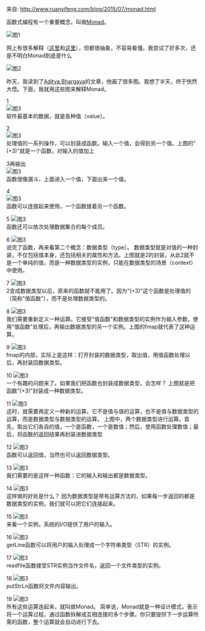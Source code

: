 来自: http://www.ruanyifeng.com/blog/2015/07/monad.html

函数式编程有一个重要概念，叫做[Monad](https://en.wikipedia.org/wiki/Monad_%28functional_programming%29)。

![图1](image/monad-1.jpg)

网上有很多解释（[这里](http://stackoverflow.com/questions/2704652/monad-in-plain-english-for-the-oop-programmer-with-no-fp-background)和[这里](http://stackoverflow.com/questions/44965/what-is-a-monad)），但都很抽象，不容易看懂。我尝试了好多次，还是不明白Monad到底是什么

![图2](image/monad-2.jpg)

昨天，我读到了[Aditya Bhargava](http://adit.io/posts/2013-04-17-functors,_applicatives,_and_monads_in_pictures.html)的文章，他画了很多图。我想了半天，终于恍然大悟。下面，我就用这些图来解释Monad。

1  
![图3](image/monad-3.png)  
软件最基本的数据，就是各种值（value）。

2  
![图3](image/monad-4.png)  
处理值的一系列操作，可以封装成函数。输入一个值，会得到另一个值。上图的"(+3)"就是一个函数，对输入的值加上

3再输出  
![图3](image/monad-5.png)  
函数很像漏斗，上面进入一个值，下面出来一个值。

4  
![图3](image/monad-6.png)  
函数可以连接起来使用，一个函数接着另一个函数。

5
![图3](image/monad-7.png)  
函数还可以依次处理数据集合的每个成员。

6
![图3](image/monad-8.png)  
说完了函数，再来看第二个概念：数据类型（type）。
数据类型就是对值的一种封装，不仅包括值本身，还包括相关的属性和方法。上图就是2的封装，从此2就不是一个单纯的值，而是一种数据类型的实例，只能在数据类型的场景（context）中使用。

7
![图3](image/monad-9.png)  
2变成数据类型以后，原来的函数就不能用了。因为"(+3)"这个函数是处理值的（简称"值函数"），而不是处理数据类型的。

8
![图3](image/monad-10.png)  
我们需要重新定义一种运算。它接受"值函数"和数据类型的实例作为输入参数，使用"值函数"处理后，再输出数据类型的另一个实例。上图的fmap就代表了这种运算。

9
![图3](image/monad-11.png)  
fmap的内部，实际上是这样：打开封装的数据类型，取出值，用值函数处理以后，再封装回数据类型。

10
![图3](image/monad-12.png)  
一个有趣的问题来了。如果我们把函数也封装成数据类型，会怎样？
上图就是把函数"(+3)"封装成一种数据类型。

11
![图3](image/monad-13.png)  
这时，就需要再定义一种新的运算。它不是值与值的运算，也不是值与数据类型的运算，而是数据类型与数据类型的运算。
上图中，两个数据类型进行运算。首先，取出它们各自的值，一个是函数，一个是数值；然后，使用函数处理数值；最后，将函数的返回结果再封装进数据类型

12
![图3](image/monad-14.png)  
函数可以返回值，当然也可以返回数据类型。

13
![图3](image/monad-15.png)  
我们需要的是这样一种函数：它的输入和输出都是数据类型。

14
![图3](image/monad-16.png)  
这样做的好处是什么？
因为数据类型是带有运算方法的，如果每一步返回的都是数据类型的实例，我们就可以把它们连接起来。

15
![图3](image/monad-17.png)  
来看一个实例，系统的I/O提供了用户的输入。

16
![图3](image/monad-18.png)  
getLine函数可以将用户的输入处理成一个字符串类型（STR）的实例。

17
![图3](image/monad-19.png)  
readfile函数接受STR实例当作文件名，返回一个文件类型的实例。

18
![图3](image/monad-20.png)  
putStrLn函数将文件内容输出。

19
![图3](image/monad-21.png)  
所有这些运算连起来，就叫做Monad。
简单说，Monad就是一种设计模式，表示将一个运算过程，通过函数拆解成互相连接的多个步骤。你只要提供下一步运算所需的函数，整个运算就会自动进行下去。






